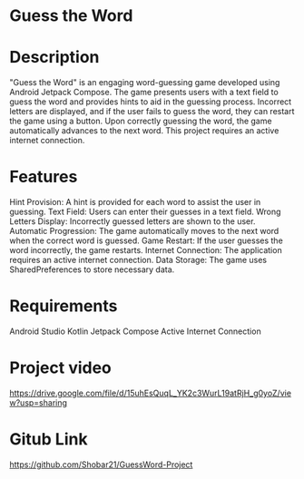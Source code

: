 # Guess the Word

# Description
"Guess the Word" is an engaging word-guessing game developed using Android Jetpack Compose. The game presents users with a text field to guess the word and provides hints to aid in the guessing process. Incorrect letters are displayed, and if the user fails to guess the word, they can restart the game using a button. Upon correctly guessing the word, the game automatically advances to the next word. This project requires an active internet connection.

# Features
Hint Provision: A hint is provided for each word to assist the user in guessing.
Text Field: Users can enter their guesses in a text field.
Wrong Letters Display: Incorrectly guessed letters are shown to the user.
Automatic Progression: The game automatically moves to the next word when the correct word is guessed.
Game Restart: If the user guesses the word incorrectly, the game restarts.
Internet Connection: The application requires an active internet connection.
Data Storage: The game uses SharedPreferences to store necessary data.

 # Requirements
Android Studio
Kotlin
Jetpack Compose
Active Internet Connection

 # Project video
 https://drive.google.com/file/d/15uhEsQuqL_YK2c3WurL19atRjH_g0yoZ/view?usp=sharing

 # Gitub Link
 https://github.com/Shobar21/GuessWord-Project
